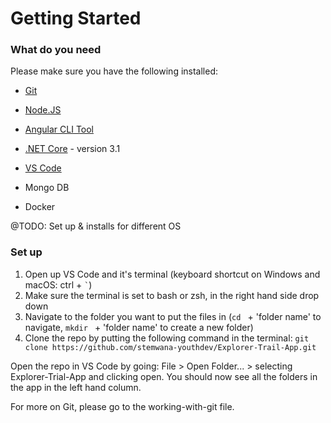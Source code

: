 # Getting Started

### What do you need

Please make sure you have the following installed:

* [Git](https://git-scm.com/downloads)
* [Node.JS](https://nodejs.org/en/)
* [Angular CLI Tool](https://cli.angular.io/)
* [.NET Core](https://dotnet.microsoft.com/download) - version 3.1
* [VS Code](https://code.visualstudio.com/)

* Mongo DB
* Docker

@TODO: Set up & installs for different OS

### Set up

1. Open up VS Code and it's terminal (keyboard shortcut on Windows and macOS: ctrl + `` ` ``)
2. Make sure the terminal is set to bash or zsh, in the right hand side drop down
3. Navigate to the folder you want to put the files in (`cd ` + 'folder name' to navigate, `mkdir ` + 'folder name' to create a new folder)
4. Clone the repo by putting the following command in the terminal: `git clone https://github.com/stemwana-youthdev/Explorer-Trail-App.git`

Open the repo in VS Code by going: File > Open Folder... > selecting Explorer-Trial-App and clicking open. You should now see all the folders in the app in the left hand column.

For more on Git, please go to the working-with-git file.
